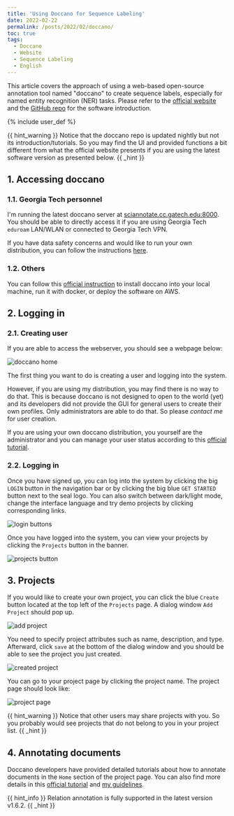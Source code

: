 ```yaml
---
title: 'Using Doccano for Sequence Labeling'
date: 2022-02-22
permalink: /posts/2022/02/doccano/
toc: true
tags:
  - Doccano
  - Website
  - Sequence Labeling
  - English
---
```


This article covers the approach of using a web-based open-source annotation tool named "doccano" to create sequence labels, especially for named entity recognition (NER) tasks.
Please refer to the [official website](https://doccano.github.io/doccano/) and the [GitHub repo](https://github.com/doccano/doccano) for the software introduction.

{% include user_def %}

{{ hint_warning }}
Notice that the doccano repo is updated nightly but not its introduction/tutorials.
So you may find the UI and provided functions a bit different from what the official website presents if you are using the latest software version as presented below.
{{ _hint }}

## 1. Accessing doccano

### 1.1. Georgia Tech personnel

I'm running the latest doccano server at [sciannotate.cc.gatech.edu:8000](http://sciannotate.cc.gatech.edu:8000/).
You should be able to directly access it if you are using Georgia Tech `eduroam` LAN/WLAN or connected to Georgia Tech VPN.

If you have data safety concerns and would like to run your own distribution, you can follow the instructions [here](#1-2).

### 1.2. <a name="1-2"></a>Others

You can follow this [official instruction](https://doccano.github.io/doccano/install-and-upgrade-doccano/) to install doccano into your local machine, run it with docker, or deploy the software on AWS.

## 2. Logging in

### 2.1. <a name="1-3"></a>Creating user

If you are able to access the webserver, you should see a webpage below:

![doccano home]({{base_path}}/images/doccano/doccano-home.png)

The first thing you want to do is creating a user and logging into the system.

However, if you are using my distribution, you may find there is no way to do that.
This is because doccano is not designed to open to the world (yet) and its developers did not provide the GUI for general users to create their own profiles.
Only administrators are able to do that.
So please *contact me* for user creation.

If you are using your own doccano distribution, you yourself are the administrator and you can manage your user status according to this [official tutorial](https://doccano.github.io/doccano/faq/).

### 2.2. Logging in

Once you have signed up, you can log into the system by clicking the big `LOGIN` button in the navigation bar or by clicking the big blue `GET STARTED` button next to the seal logo.
You can also switch between dark/light mode, change the interface language and try demo projects by clicking corresponding links.

![login buttons]({{base_path}}/images/doccano/doccano-login.png)

Once you have logged into the system, you can view your projects by clicking the `Projects` button in the banner.

![projects button]({{base_path}}/images/doccano/doccano-projects.png)

## 3. <a name="3"></a>Projects

If you would like to create your own project, you can click the blue `Create` button located at the top left of the `Projects` page.
A dialog window `Add Project` should pop up.

![add project]({{base_path}}/images/doccano/add-project.png)

You need to specify project attributes such as name, description, and type.
Afterward, click `save` at the bottom of the dialog window and you should be able to see the project you just created.

![created project]({{base_path}}/images/doccano/created-project.png)

You can go to your project page by clicking the project name.
The project page should look like:

![project page]({{base_path}}/images/doccano/project-page.png)

{{ hint_warning }}
Notice that other users may share projects with you.
So you probably would see projects that do not belong to you in your project list.
{{ _hint }}

## 4. Annotating documents

Doccano developers have provided detailed tutorials about how to annotate documents in the `Home` section of the project page.
You can also find more details in this [official tutorial](https://doccano.github.io/doccano/tutorial/) and [my guidelines]({{base_path}}/files/ROP-entity-annotation-guideline.pdf).

{{ hint_info }}
Relation annotation is fully supported in the latest version v1.6.2.
{{ _hint }}



